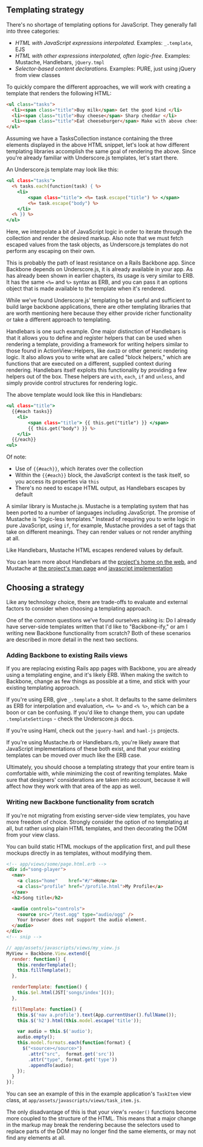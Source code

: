 ## Templating strategy

There's no shortage of templating options for JavaScript. They generally fall into three categories:

* *HTML with JavaScript expressions interpolated.* Examples: `_.template`, EJS
* *HTML with other expressions interpolated, often logic-free.* Examples: Mustache, Handlebars, `jQuery.tmpl`
* *Selector-based content declarations.* Examples: PURE, just using jQuery from view classes

To quickly compare the different approaches, we will work with creating a
template that renders the following HTML:

````html
<ul class="tasks">
  <li><span class="title">Buy milk</span> Get the good kind </li>
  <li><span class="title">Buy cheese</span> Sharp cheddar </li>
  <li><span class="title">Eat cheeseburger</span> Make with above cheese </li>
</ul>
````

Assuming we have a TasksCollection instance containing the three elements
displayed in the above HTML snippet, let's look at how different templating
libraries accomplish the same goal of rendering the above. Since you're already familiar with Underscore.js templates, let's start there.

An Underscore.js template may look like this:

````rhtml
<ul class="tasks">
  <% tasks.each(function(task) { %>
    <li>
        <span class="title"> <%= task.escape("title") %> </span>
        <%= task.escape("body") %>
    </li>
  <% }) %>
</ul>
````

Here, we interpolate a bit of JavaScript logic in order to iterate
through the collection and render the desired markup. Also note
that we must fetch escaped values from the task objects, as Underscore.js
templates do not perform any escaping on their own.

This is probably the path of least resistance on a Rails Backbone app.
Since Backbone depends on Underscore.js, it is already available in
your app. As has already been shown in earlier chapters, its usage
is very similar to ERB. It has the same `<%=` and `%>` syntax as ERB,
and you can pass it an options object that is made available to the
template when it's rendered.

While we've found Underscore.js' templating to be useful and sufficient to
build large backbone applications, there are other templating libraries
that are worth mentioning here because they either provide richer
functionality or take a different approach to templating.

Handlebars is one such example. One major distinction of Handlebars is
that it allows you to define and register helpers that can be used when
rendering a template, providing a framework for writing helpers similar
to those found in ActionView::Helpers, like `domID` or other generic
rendering logic. It also allows you to write what are called "block helpers,"
which are functions that are executed on a different, supplied context during
rendering. Handlebars itself exploits this functionality by providing
a few helpers out of the box. These helpers are `with`, `each`, `if`
and `unless`, and simply provide control structures for rendering logic.

The above template would look like this in Handlebars:

````rhtml
<ul class="title">
  {{#each tasks}}
    <li>
        <span class="title"> {{ this.get("title") }} </span>
        {{ this.get("body") }} %>
    </li>
  {{/each}}
<ul>
````

Of note:

* Use of `{{#each}}`, which iterates over the collection
* Within the `{{#each}}` block, the JavaScript context is
  the task itself, so you access its properties via `this`
* There's no need to escape HTML output, as Handlebars escapes
  by default

A similar library is Mustache.js. Mustache is a templating system
that has been ported to a number of languages including JavaScript. The
promise of Mustache is "logic-less templates." Instead of requiring you to write
logic in pure JavaScript, using `if`, for example, Mustache provides a set of tags
that take on different meanings. They can render values or not render anything at
all.

Like Handlebars, Mustache HTML escapes rendered values by default.

You can learn more about Handlebars at the [project's home on the web](http://www.handlebarsjs.com/),
and Mustache at [the project's man page](http://mustache.github.com/mustache.5.html)
and [javascript implementation](https://github.com/janl/mustache.js)

## Choosing a strategy

Like any technology choice, there are trade-offs to evaluate and external factors
to consider when choosing a templating approach.

One of the common questions we've found ourselves asking is: Do I
already have server-side templates written that I'd like to "Backbone-ify," or
am I writing new Backbone functionality from scratch? Both of these scenarios
are described in more detail in the next two sections.

### Adding Backbone to existing Rails views

If you are replacing existing Rails app pages with Backbone, you are already
using a templating engine, and it's likely ERB. When making the switch to
Backbone, change as few things as possible at a time, and stick with your
existing templating approach.

If you're using ERB, give `_.template` a shot. It defaults to the same
delimiters as ERB for interpolation and evaluation, `<%= %>` and `<% %>`,
which can be a boon or can be confusing. If you'd like to change them,
you can update `.templateSettings` - check the Underscore.js docs.

If you're using Haml, check out the `jquery-haml` and `haml-js` projects.

If you're using Mustache.rb or Handlebars.rb, you're likely aware that
JavaScript implementations of these both exist, and that your existing
templates can be moved over much like the ERB case.

Ultimately, you should choose a templating strategy that your entire team is
comfortable with, while minimizing the cost of rewriting templates.  Make sure
that designers' considerations are taken into account, because it will affect how
they work with that area of the app as well.

### Writing new Backbone functionality from scratch

If you're not migrating from existing server-side view templates,
you have more freedom of choice. Strongly consider the option of no templating
at all, but rather using plain HTML templates, and then decorating the DOM from
your view class.

You can build static HTML mockups of the application first, and pull these
mockups directly in as templates, without modifying them.

````html
<!-- app/views/some/page.html.erb -->
<div id="song-player">
  <nav>
    <a class="home"    href="#/">Home</a>
    <a class="profile" href="/profile.html">My Profile</a>
  </nav>
  <h2>Song title</h2>

  <audio controls="controls">
    <source src="/test.ogg" type="audio/ogg" />
    Your browser does not support the audio element.
  </audio>
</div>
<!-- snip -->
````

````javascript
// app/assets/javascripts/views/my_view.js
MyView = Backbone.View.extend({
  render: function() {
    this.renderTemplate();
    this.fillTemplate();
  },

  renderTemplate: function() {
    this.$el.html(JST['songs/index']());
  },

  fillTemplate: function() {
    this.$('nav a.profile').text(App.currentUser().fullName());
    this.$('h2').html(this.model.escape('title'));

    var audio = this.$('audio');
    audio.empty();
    this.model.formats.each(function(format) {
      $("<source></source>")
        .attr("src",  format.get('src'))
        .attr("type", format.get('type'))
        .appendTo(audio);
    });
  }
});
````

You can see an example of this in the example application's `TaskItem` view
class, at `app/assets/javascripts/views/task_item.js`.

The only disadvantage of this is that your view's `render()` functions become
more coupled to the structure of the HTML. This means that a major change in the
markup may break the rendering because the selectors used to replace parts
of the DOM may no longer find the same elements, or may not find any elements
at all.
